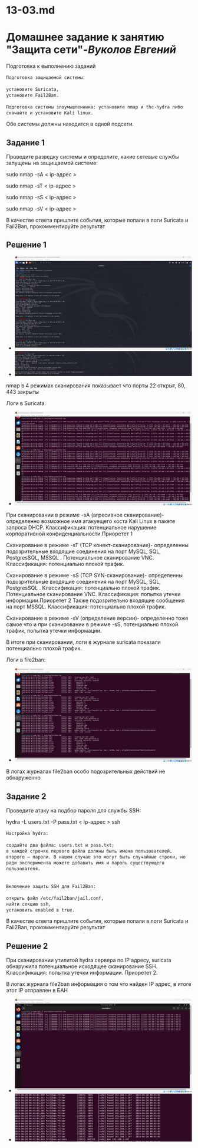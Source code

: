 # 13-03.md

# **Домашнее задание к занятию "Защита сети"**-***Вуколов Евгений***

Подготовка к выполнению заданий

    Подготовка защищаемой системы:

    установите Suricata,
    установите Fail2Ban.

    Подготовка системы злоумышленника: установите nmap и thc-hydra либо скачайте и установите Kali linux.

Обе системы должны находится в одной подсети.
## **Задание 1**

Проведите разведку системы и определите, какие сетевые службы запущены на защищаемой системе:

sudo nmap -sA < ip-адрес >

sudo nmap -sT < ip-адрес >

sudo nmap -sS < ip-адрес >

sudo nmap -sV < ip-адрес >

В качестве ответа пришлите события, которые попали в логи Suricata и Fail2Ban, прокомментируйте результат

## **Решение 1**

- ![scrinshot](https://github.com/Evgenii-379/13-03.md/blob/main/Снимок%20экрана%202024-06-28%20002644.png)
- ![scrinshot](https://github.com/Evgenii-379/13-03.md/blob/main/Снимок%20экрана%202024-06-28%20002738.png)


nmap в 4 режимах сканирования показывает что порты 22 открыт, 80, 443 закрыты

Логи в Suricata:
- ![scrinshot](https://github.com/Evgenii-379/13-03.md/blob/main/Снимок%20экрана%202024-06-28%20002459.png)


При сканировании в режиме -sA (агресивное сканирование)- определенно возможное имя атакуещего хоста Kali Linux в пакете запроса DHCP. Классификация:
потенциальное нарушение корпоративной конфиденциальности.Приоретет 1

Сканирование в режиме  -sT (TCP конект-сканирование)- определенны подозрительные входящие соединения на порт MySQL, SQL, PostgresSQL, MSSQL . Потенциальное сканирование VNC. Классификация: потенциально
 плохой трафик.

Сканирование в режиме -sS (TCP SYN-сканирование)- определенны подозрительные входящие соединения на порт MySQL, SQL, PostgresSQL . Классификация: потенциально плохой трафик.
Потенциальное сканирование VNC. Классификация: попытка утечки информации.Приоретет 2 Также подозрительно входящие сообщения на порт MSSQL. Классификация: потенциально плохой трафик.

Сканирование в режиме -sV (определение версии)- определенно тоже самое что и при сканировании в режиме -sS, потенциально плохой трафик, попытка утечки информации.

В итоге при сканировании, логи в журнале suricata показали потенциально плохой трафик. 

Логи в file2ban:
- ![scrinshot](https://github.com/Evgenii-379/13-03.md/blob/main/Снимок%20экрана%202024-06-28%20002531.png)

В логах журналах file2ban особо подозрительных действий не обнаруженно


## **Задание 2**

Проведите атаку на подбор пароля для службы SSH:

hydra -L users.txt -P pass.txt < ip-адрес > ssh

    Настройка hydra:

    создайте два файла: users.txt и pass.txt;
    в каждой строчке первого файла должны быть имена пользователей, второго — пароли. В нашем случае это могут быть случайные строки, но ради эксперимента можете добавить имя и пароль существующего пользователя.


    Включение защиты SSH для Fail2Ban:

    открыть файл /etc/fail2ban/jail.conf,
    найти секцию ssh,
    установить enabled в true.

В качестве ответа пришлите события, которые попали в логи Suricata и Fail2Ban, прокомментируйте результат

## **Решение 2**

При сканировании утилитой hydra сервера по IP адресу, suricata обнаружила потенциальное исходящее сканирование SSH. Классификация: попытка утечки информации. Приоретет 2.

В логах журнала  file2ban информация о том что найден IP адрес, в итоге этот IP отправлен в БАН
 
- ![scrinshot](https://github.com/Evgenii-379/13-03.md/blob/main/Снимок%20экрана%202024-06-28%20004545.png)
- ![scrinshot](https://github.com/Evgenii-379/13-03.md/blob/main/Снимок%20экрана%202024-06-28%20010702.png)


